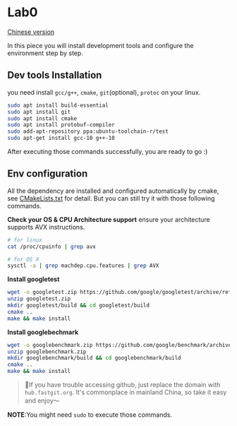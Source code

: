 # Lab0

[Chinese version](lab0_cn.md)

In this piece you will install development tools and configure the environment step by step.

## Dev tools Installation

you need install `gcc/g++`, `cmake`, `git`(optional), `protoc` on your linux.

```bash
sudo apt install build-essential
sudo apt install git
sudo apt install cmake
sudo apt install protobuf-compiler
sudo add-apt-repository ppa:ubuntu-toolchain-r/test
sudo apt-get install gcc-10 g++-10
```

After executing those commands successfully, you are ready to go :)

## Env configuration

All the dependency are installed and configured automatically by cmake, see [CMakeLists.txt](../CMakeLists.txt) for
detail. But you can still try it with those following commands.

**Check your OS & CPU Architecture support**
ensure your architecture supports AVX instructions.

```bash
# for linux
cat /proc/cpuinfo | grep avx

# for OS X
sysctl -a | grep machdep.cpu.features | grep AVX
```

**Install googletest**

```bash
wget -o googletest.zip https://github.com/google/googletest/archive/refs/tags/release-1.11.0.zip
unzip googletest.zip
mkdir googletest/build && cd googletest/build
cmake ..
make && make install
```

**Install googlebechmark**

```bash
wget -o googlebenchmark.zip https://github.com/google/benchmark/archive/refs/tags/v1.6.1.zip
unzip googlebenchmark.zip
mkdir googlebenchmark/build && cd googlebenchmark/build
cmake ..
make && make install
```

> 🌟If you have trouble accessing github, just replace the domain with `hub.fastgit.org`. It's commonplace in mainland China, so take it easy and enjoy～

**NOTE**:You might need `sudo` to execute those commands.